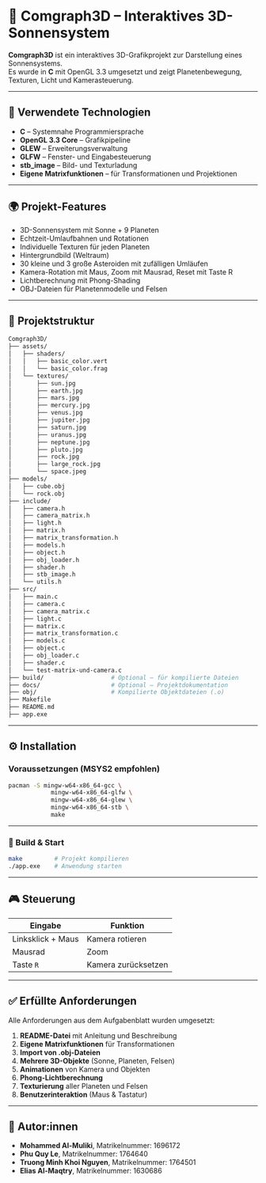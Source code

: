 
# 🧊 Comgraph3D – Interaktives 3D-Sonnensystem

**Comgraph3D** ist ein interaktives 3D-Grafikprojekt zur Darstellung eines Sonnensystems.  
Es wurde in **C** mit OpenGL 3.3 umgesetzt und zeigt Planetenbewegung, Texturen, Licht und Kamerasteuerung.

---

## 🔧 Verwendete Technologien

- **C** – Systemnahe Programmiersprache
- **OpenGL 3.3 Core** – Grafikpipeline
- **GLEW** – Erweiterungsverwaltung
- **GLFW** – Fenster- und Eingabesteuerung
- **stb_image** – Bild- und Texturladung
- **Eigene Matrixfunktionen** – für Transformationen und Projektionen

---

## 🌍 Projekt-Features

- 3D-Sonnensystem mit Sonne + 9 Planeten  
- Echtzeit-Umlaufbahnen und Rotationen  
- Individuelle Texturen für jeden Planeten  
- Hintergrundbild (Weltraum)  
- 30 kleine und 3 große Asteroiden mit zufälligen Umläufen  
- Kamera-Rotation mit Maus, Zoom mit Mausrad, Reset mit Taste R  
- Lichtberechnung mit Phong-Shading  
- OBJ-Dateien für Planetenmodelle und Felsen

---

## 📁 Projektstruktur

```bash
Comgraph3D/
├── assets/
│   ├── shaders/
│   │   ├── basic_color.vert
│   │   └── basic_color.frag
│   └── textures/
│       ├── sun.jpg
│       ├── earth.jpg
│       ├── mars.jpg
│       ├── mercury.jpg
│       ├── venus.jpg
│       ├── jupiter.jpg
│       ├── saturn.jpg
│       ├── uranus.jpg
│       ├── neptune.jpg
│       ├── pluto.jpg
│       ├── rock.jpg
│       ├── large_rock.jpg
│       └── space.jpeg
├── models/
│   ├── cube.obj
│   └── rock.obj
├── include/
│   ├── camera.h
│   ├── camera_matrix.h
│   ├── light.h
│   ├── matrix.h
│   ├── matrix_transformation.h
│   ├── models.h
│   ├── object.h
│   ├── obj_loader.h
│   ├── shader.h
│   ├── stb_image.h
│   └── utils.h
├── src/
│   ├── main.c
│   ├── camera.c
│   ├── camera_matrix.c
│   ├── light.c
│   ├── matrix.c
│   ├── matrix_transformation.c
│   ├── models.c
│   ├── object.c
│   ├── obj_loader.c
│   ├── shader.c
│   └── test-matrix-und-camera.c
├── build/                   # Optional – für kompilierte Dateien
├── docs/                    # Optional – Projektdokumentation
├── obj/                     # Kompilierte Objektdateien (.o)
├── Makefile
├── README.md
├── app.exe

```

---

## ⚙️ Installation

### Voraussetzungen (MSYS2 empfohlen)

```bash
pacman -S mingw-w64-x86_64-gcc \
            mingw-w64-x86_64-glfw \
            mingw-w64-x86_64-glew \
            mingw-w64-x86_64-stb \
            make
```

---

### 🔧 Build & Start

```bash
make         # Projekt kompilieren
./app.exe    # Anwendung starten
```

---

## 🎮 Steuerung

| Eingabe         | Funktion                        |
|----------------|----------------------------------|
| Linksklick + Maus | Kamera rotieren                 |
| Mausrad         | Zoom                            |
| Taste `R`       | Kamera zurücksetzen             |

---

## ✅ Erfüllte Anforderungen

Alle Anforderungen aus dem Aufgabenblatt wurden umgesetzt:

1. **README-Datei** mit Anleitung und Beschreibung  
2. **Eigene Matrixfunktionen** für Transformationen  
3. **Import von .obj-Dateien**  
4. **Mehrere 3D-Objekte** (Sonne, Planeten, Felsen)  
5. **Animationen** von Kamera und Objekten  
6. **Phong-Lichtberechnung**  
7. **Texturierung** aller Planeten und Felsen  
8. **Benutzerinteraktion** (Maus & Tastatur)

---

## 👤 Autor:innen

- **Mohammed Al-Muliki**, Matrikelnummer: 1696172  
- **Phu Quy Le**, Matrikelnummer: 1764640  
- **Truong Minh Khoi Nguyen**, Matrikelnummer: 1764501  
- **Elias Al-Maqtry**, Matrikelnummer: 1630686
